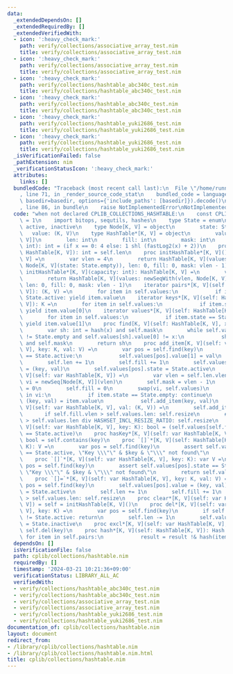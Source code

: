 ```yaml
---
data:
  _extendedDependsOn: []
  _extendedRequiredBy: []
  _extendedVerifiedWith:
  - icon: ':heavy_check_mark:'
    path: verify/collections/associative_array_test.nim
    title: verify/collections/associative_array_test.nim
  - icon: ':heavy_check_mark:'
    path: verify/collections/associative_array_test.nim
    title: verify/collections/associative_array_test.nim
  - icon: ':heavy_check_mark:'
    path: verify/collections/hashtable_abc340c_test.nim
    title: verify/collections/hashtable_abc340c_test.nim
  - icon: ':heavy_check_mark:'
    path: verify/collections/hashtable_abc340c_test.nim
    title: verify/collections/hashtable_abc340c_test.nim
  - icon: ':heavy_check_mark:'
    path: verify/collections/hashtable_yuki2686_test.nim
    title: verify/collections/hashtable_yuki2686_test.nim
  - icon: ':heavy_check_mark:'
    path: verify/collections/hashtable_yuki2686_test.nim
    title: verify/collections/hashtable_yuki2686_test.nim
  _isVerificationFailed: false
  _pathExtension: nim
  _verificationStatusIcon: ':heavy_check_mark:'
  attributes:
    links: []
  bundledCode: "Traceback (most recent call last):\n  File \"/home/runner/.local/lib/python3.10/site-packages/onlinejudge_verify/documentation/build.py\"\
    , line 71, in _render_source_code_stat\n    bundled_code = language.bundle(stat.path,\
    \ basedir=basedir, options={'include_paths': [basedir]}).decode()\n  File \"/home/runner/.local/lib/python3.10/site-packages/onlinejudge_verify/languages/nim.py\"\
    , line 86, in bundle\n    raise NotImplementedError\nNotImplementedError\n"
  code: "when not declared CPLIB_COLLECTIONS_HASHTABLE:\n    const CPLIB_COLLECTIONS_HASHTABLE*\
    \ = 1\n    import bitops, sequtils, hashes\n    type State = enum\n        empty,\
    \ active, inactive\n    type Node[K, V] = object\n        state: State\n     \
    \   value: (K, V)\n    type HashTable*[K, V] = object\n        values*: seq[Node[K,\
    \ V]]\n        len: int\n        fill: int\n        mask: int\n    proc vlen(x:\
    \ int): int = (if x == 0: 4 else: 1 shl (fastLog2(x) + 2))\n    proc len*[K, V](self:\
    \ HashTable[K, V]): int = self.len\n    proc initHashTable*[K, V](): HashTable[K,\
    \ V] =\n        var vlen = 4\n        return HashTable[K, V](values: newSeqWith(vlen,\
    \ Node[K, V](state: State.empty)), len: 0, fill: 0, mask: vlen - 1)\n    proc\
    \ initHashTable*[K, V](capacity: int): HashTable[K, V] =\n        var vlen = capacity.vlen\n\
    \        return HashTable[K, V](values: newSeqWith(vlen, Node[K, V](state: State.empty)),\
    \ len: 0, fill: 0, mask: vlen - 1)\n    iterator pairs*[K, V](self: HashTable[K,\
    \ V]): (K, V) =\n        for item in self.values:\n            if item.state ==\
    \ State.active: yield item.value\n    iterator keys*[K, V](self: HashTable[K,\
    \ V]): K =\n        for item in self.values:\n            if item.state == State.active:\
    \ yield item.value[0]\n    iterator values*[K, V](self: HashTable[K, V]): V =\n\
    \        for item in self.values:\n            if item.state == State.active:\
    \ yield item.value[1]\n    proc find[K, V](self: HashTable[K, V], x: K): int =\n\
    \        var sh: int = hash(x) and self.mask\n        while self.values[sh].state\
    \ != State.empty and self.values[sh].value[0] != x:\n            sh = (sh + 1)\
    \ and self.mask\n        return sh\n    proc add_item[K, V](self: var HashTable[K,\
    \ V], key: K, val: V) =\n        var pos = self.find(key)\n        if self.values[pos].state\
    \ == State.active:\n            self.values[pos].value[1] = val\n            return\n\
    \        self.len += 1\n        self.fill += 1\n        self.values[pos].value\
    \ = (key, val)\n        self.values[pos].state = State.active\n    proc resize[K,\
    \ V](self: var HashTable[K, V]) =\n        var vlen = self.len.vlen\n        var\
    \ vi = newSeq[Node[K, V]](vlen)\n        self.mask = vlen - 1\n        self.len\
    \ = 0\n        self.fill = 0\n        swap(vi, self.values)\n        for item\
    \ in vi:\n            if item.state == State.empty: continue\n            var\
    \ (key, val) = item.value\n            self.add_item(key, val)\n    proc incl*[K,\
    \ V](self: var HashTable[K, V], val: (K, V)) =\n        self.add_item(val)\n \
    \       if self.fill.vlen > self.values.len: self.resize\n        # if self.fill\
    \ > self.values.len div HASHSET_INCL_RESIZE_RATIO: self.resize\n    proc contains*[K,\
    \ V](self: var HashTable[K, V], key: K): bool = (self.values[self.find(key)].state\
    \ == State.active)\n    proc hasKey*[K, V](self: var HashTable[K, V], key: K):\
    \ bool = self.contains(key)\n    proc `[]`*[K, V](self: HashTable[K, V], key:\
    \ K): V =\n        var pos = self.find(key)\n        assert self.values[pos].state\
    \ == State.active, \"Key \\\"\" & $key & \"\\\" not found\"\n        return self.values[pos].value[1]\n\
    \    proc `[]`*[K, V](self: var HashTable[K, V], key: K): var V =\n        var\
    \ pos = self.find(key)\n        assert self.values[pos].state == State.active,\
    \ \"Key \\\"\" & $key & \"\\\" not found\"\n        return self.values[pos].value[1]\n\
    \    proc `[]=`*[K, V](self: var HashTable[K, V], key: K, val: V) =\n        var\
    \ pos = self.find(key)\n        self.values[pos].value = (key, val)\n        self.values[pos].state\
    \ = State.active\n        self.len += 1\n        self.fill += 1\n        if self.fill.vlen\
    \ > self.values.len: self.resize\n    proc clear*[K, V](self: var HashTable[K,\
    \ V]) = self = initHashTable[K, V]()\n    proc del*[K, V](self: var HashTable[K,\
    \ V], key: K) =\n        var pos = self.find(key)\n        if self.values[pos].state\
    \ != State.active: return\n        self.len -= 1\n        self.values[pos].state\
    \ = State.inactive\n    proc excl*[K, V](self: var HashTable[K, V], key: K) =\
    \ self.del(key)\n    proc hash*[K, V](self: HashTable[K, V]): Hash =\n       \
    \ for item in self.pairs:\n            result = result !& hash(item)\n"
  dependsOn: []
  isVerificationFile: false
  path: cplib/collections/hashtable.nim
  requiredBy: []
  timestamp: '2024-03-21 10:21:36+09:00'
  verificationStatus: LIBRARY_ALL_AC
  verifiedWith:
  - verify/collections/hashtable_abc340c_test.nim
  - verify/collections/hashtable_abc340c_test.nim
  - verify/collections/associative_array_test.nim
  - verify/collections/associative_array_test.nim
  - verify/collections/hashtable_yuki2686_test.nim
  - verify/collections/hashtable_yuki2686_test.nim
documentation_of: cplib/collections/hashtable.nim
layout: document
redirect_from:
- /library/cplib/collections/hashtable.nim
- /library/cplib/collections/hashtable.nim.html
title: cplib/collections/hashtable.nim
---
```

